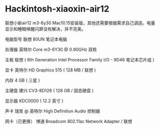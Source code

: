 # Hackintosh-xiaoxin-air12
联想小新air12 m3-6y30 Mac10.15安装版，其他还需要根据需求自己调适。电量显示和睡眠唤醒闪屏没有解决，并不完美。


电脑型号	联想 80UN 笔记本电脑

处理器	英特尔 Core m3-6Y30 @ 0.90GHz 双核

主板	联想  ( 6th Generation Intel Processor Family I/O - 9D46 笔记本芯片组 )

显卡	英特尔 HD Graphics 515 ( 128 MB / 联想 )

内存	4 GB ( 三星 )

主硬盘	建兴 CV3-8D128 ( 128 GB / 固态硬盘 )

显示器	KDC0000 ( 12.2 英寸  )

声卡	瑞昱  @ 英特尔 High Definition Audio 控制器

网卡（已更换）	博通 Broadcom 802.11ac Network Adapter / 联想

